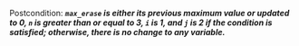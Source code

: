 Postcondition: ***`max_erase` is either its previous maximum value or updated to 0, `n` is greater than or equal to 3, `i` is 1, and `j` is 2 if the condition is satisfied; otherwise, there is no change to any variable.***